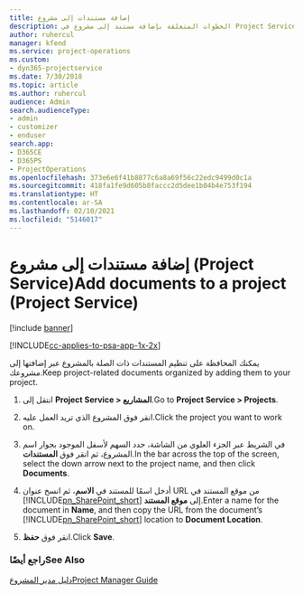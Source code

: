 ```yaml
---
title: إضافة مستندات إلى مشروع
description: الخطوات المتعلقة بإضافة مستند إلى مشروع في Project Service
author: ruhercul
manager: kfend
ms.service: project-operations
ms.custom:
- dyn365-projectservice
ms.date: 7/30/2018
ms.topic: article
ms.author: ruhercul
audience: Admin
search.audienceType:
- admin
- customizer
- enduser
search.app:
- D365CE
- D365PS
- ProjectOperations
ms.openlocfilehash: 373e6e6f41b8877c6a8a69f56c22edc9499d0c1a
ms.sourcegitcommit: 418fa1fe9d605b8faccc2d5dee1b04b4e753f194
ms.translationtype: HT
ms.contentlocale: ar-SA
ms.lasthandoff: 02/10/2021
ms.locfileid: "5146017"
---
```

# <a name="add-documents-to-a-project-project-service"></a><span data-ttu-id="c5aa4-103">إضافة مستندات إلى مشروع (Project Service)</span><span class="sxs-lookup"><span data-stu-id="c5aa4-103">Add documents to a project (Project Service)</span></span>

[!include [banner](../includes/psa-now-project-operations.md)]

[!INCLUDE[cc-applies-to-psa-app-1x-2x](../includes/cc-applies-to-psa-app-1x-2x.md)]

<span data-ttu-id="c5aa4-104">يمكنك المحافظة على تنظيم المستندات ذات الصلة بالمشروع عبر إضافتها إلى مشروعك.</span><span class="sxs-lookup"><span data-stu-id="c5aa4-104">Keep project-related documents organized by adding them to your project.</span></span>  
  
1. <span data-ttu-id="c5aa4-105">انتقل إلى **Project Service > المشاريع**.</span><span class="sxs-lookup"><span data-stu-id="c5aa4-105">Go to **Project Service > Projects**.</span></span>  
  
2. <span data-ttu-id="c5aa4-106">انقر فوق المشروع الذي تريد العمل عليه.</span><span class="sxs-lookup"><span data-stu-id="c5aa4-106">Click the project you want to work on.</span></span>  
  
3. <span data-ttu-id="c5aa4-107">في الشريط عبر الجزء العلوي من الشاشة، حدد السهم لأسفل الموجود بجوار اسم المشروع، ثم انقر فوق **المستندات**.</span><span class="sxs-lookup"><span data-stu-id="c5aa4-107">In the bar across the top of the screen, select the down arrow next to the project name, and then click **Documents**.</span></span>  
  
4. <span data-ttu-id="c5aa4-108">أدخل اسمًا للمستند في **الاسم**، ثم انسخ عنوان URL من موقع المستند في [!INCLUDE[pn_SharePoint_short](../includes/pn-sharepoint-short.md)] إلى **موقع المستند**.</span><span class="sxs-lookup"><span data-stu-id="c5aa4-108">Enter a name for the document in **Name**,  and then copy the URL from the document’s [!INCLUDE[pn_SharePoint_short](../includes/pn-sharepoint-short.md)] location to **Document Location**.</span></span>  
  
5. <span data-ttu-id="c5aa4-109">انقر فوق **حفظ**.</span><span class="sxs-lookup"><span data-stu-id="c5aa4-109">Click **Save**.</span></span>  
  
### <a name="see-also"></a><span data-ttu-id="c5aa4-110">راجع أيضًا</span><span class="sxs-lookup"><span data-stu-id="c5aa4-110">See Also</span></span>  
 [<span data-ttu-id="c5aa4-111">دليل مدير المشروع</span><span class="sxs-lookup"><span data-stu-id="c5aa4-111">Project Manager Guide</span></span>](../psa/project-manager-guide.md)
